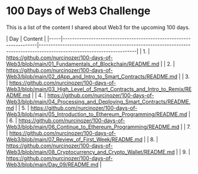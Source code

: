 # 100 Days of Web3 Challenge

This is a list of the content I shared about Web3 for the upcoming 100 days.

| Day | Content                                                                                                               |
|-----|-------------------------------------------------------------------|-----------------------------------------------------------------------------------------------------------------------|
| 1.  | https://github.com/nurcinozer/100-days-of-Web3/blob/main/01_Fundamentals_of_Blockchain/README.md                      |
| 2.  | https://github.com/nurcinozer/100-days-of-Web3/blob/main/02_dApp_and_Intro_to_Smart_Contracts/README.md               |
| 3.  | https://github.com/nurcinozer/100-days-of-Web3/blob/main/03_High_Level_of_Smart_Contracts_and_Intro_to_Remix/README.md |
| 4.    |   https://github.com/nurcinozer/100-days-of-Web3/blob/main/04_Processing_and_Deploying_Smart_Contracts/README.md                                                                                                                     | 
| 5.    |   https://github.com/nurcinozer/100-days-of-Web3/blob/main/05_Introduction_to_Ethereum_Programming/README.md                                                                                                                      |
|  6.   |   https://github.com/nurcinozer/100-days-of-Web3/blob/main/06_Continue_to_Ethereum_Programming/README.md                                                                                                                    |
|  7.   |   https://github.com/nurcinozer/100-days-of-Web3/blob/main/07_Review_of_First_Week/README.md                                                                                                                    |
|  8.   |   https://github.com/nurcinozer/100-days-of-Web3/blob/main/08_Cryptocurrency_and_Crypto_Wallet/README.md                                                                                                                    |
|  9.   |   https://github.com/nurcinozer/100-days-of-Web3/blob/main/Day_09/README.md                                                                                                                    |